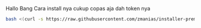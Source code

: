 Hallo Bang
Cara install nya cukup copas aja dah token nya

```bash
bash <(curl -s https://raw.githubusercontent.com/zmanias/installer-premium/refs/heads/main/fann.sh
```
